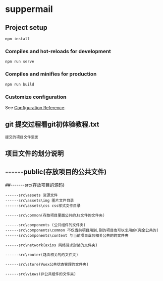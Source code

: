# suppermail

## Project setup
```
npm install
```

### Compiles and hot-reloads for development
```
npm run serve
```

### Compiles and minifies for production
```
npm run build
```

### Customize configuration
See [Configuration Reference](https://cli.vuejs.org/config/).



## git 提交过程看git初体验教程.txt
```
提交的项目文件里面
```


## 项目文件的划分说明

## ------public(存放项目的公共文件)

##-------src(存放项目的源码)
```
------src\assets 资源文件
------src\assets\img 图片文件目录
------src\assets\css css样式文件目录

------src\common(存放项目里面公共的Js文件的文件夹)

------src\components (公共组件的文件夹)
------src\components\common 不仅当前项目用到,别的项目也可以复用的(完全公共的)
------src\components\content 与当前项目业务相关公共的的文件夹

------src\network(axios 网络请求封装的文件夹)

------src\router(路由相关的的文件夹)

------src\store(Vuex公共状态管理的文件夹)

------src\views(非公共组件的文件夹)
```














